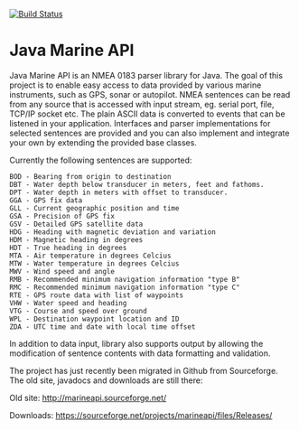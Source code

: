 [![Build Status](https://travis-ci.org/ktuukkan/marine-api.png)](https://travis-ci.org/ktuukkan/marine-api)

Java Marine API
===============

Java Marine API is an NMEA 0183 parser library for Java. The goal of this project is to enable easy access to data provided by various marine instruments, such as GPS, sonar or autopilot. NMEA sentences can be read from any source that is accessed with input stream, eg. serial port, file, TCP/IP socket etc. The plain ASCII data is converted to events that can be listened in your application. Interfaces and parser implementations for selected sentences are provided and you can also implement and integrate your own by extending the provided base classes.

Currently the following sentences are supported:

    BOD - Bearing from origin to destination
    DBT - Water depth below transducer in meters, feet and fathoms.
    DPT - Water depth in meters with offset to transducer.
    GGA - GPS fix data
    GLL - Current geographic position and time
    GSA - Precision of GPS fix
    GSV - Detailed GPS satellite data
    HDG - Heading with magnetic deviation and variation
    HDM - Magnetic heading in degrees
    HDT - True heading in degrees
    MTA - Air temperature in degrees Celcius
    MTW - Water temperature in degrees Celcius
    MWV - Wind speed and angle
    RMB - Recommended minimum navigation information "type B"
    RMC - Recommended minimum navigation information "type C"
    RTE - GPS route data with list of waypoints
    VHW - Water speed and heading
    VTG - Course and speed over ground
    WPL - Destination waypoint location and ID
    ZDA - UTC time and date with local time offset

In addition to data input, library also supports output by allowing the modification of sentence contents with data formatting and validation.

The project has just recently been migrated in Github from Sourceforge. The old site, javadocs and downloads are still there:

Old site:
http://marineapi.sourceforge.net/

Downloads:
https://sourceforge.net/projects/marineapi/files/Releases/
